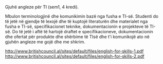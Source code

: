 Gjuhë angleze për TI (sem1, 4 kredi).

Mbulon terminologjinë dhe komunikimin bazë nga fusha e TI-së. Studenti do të jetë në
gjendje të lexojë dhe të kuptojë literaturën dhe materialet nga fusha e TI-së,
specifikacionet teknike, dokumentacionin e projekteve të TI-së. Do të jetë i aftë të hartojë
draftet e specifikacioneve, dokumentacionin dhe ofertat për produkte dhe shërbime të TIsë dhe t'i komunikojë ato në gjuhën angleze me gojë dhe me shkrim. 

http://www.britishcouncil.al/sites/default/files/english-for-skills-1.pdf
http://www.britishcouncil.al/sites/default/files/english-for-skills-2.pdf

